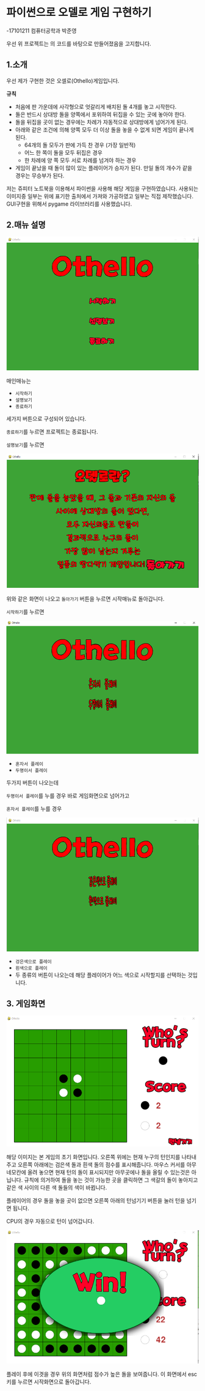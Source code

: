 # **파이썬으로 오델로 게임 구현하기**

-17101211 컴퓨터공학과 박준영



우선 위 프로젝트는 [](https://github.com/Mighty96/Othello)의 코드를 바탕으로 만들어졌음을 고지합니다.



## 1.소개

우선 제가 구현한 것은 오셀로(Othello)게임입니다. 

</u>**규칙**</u>

- 처음에 판 가운데에 사각형으로 엇갈리게 배치된 돌 4개를 놓고 시작한다.
- 돌은 반드시 상대방 돌을 양쪽에서 포위하여 뒤집을 수 있는 곳에 놓아야 한다.
- 돌을 뒤집을 곳이 없는 경우에는 차례가 자동적으로 상대방에게 넘어가게 된다.
- 아래와 같은 조건에 의해 양쪽 모두 더 이상 돌을 놓을 수 없게 되면 게임이 끝나게 된다.
  - 64개의 돌 모두가 판에 가득 찬 경우 (가장 일반적)
  - 어느 한 쪽이 돌을 모두 뒤집은 경우
  - 한 차례에 양 쪽 모두 서로 차례를 넘겨야 하는 경우
- 게임이 끝났을 때 돌이 많이 있는 플레이어가 승자가 된다. 만일 돌의 개수가 같을 경우는 무승부가 된다.



저는 쥬피터 노트북을 이용해서 파이썬을 사용해 해당 게임을 구현하였습니다. 사용되는 이미지중 일부는 위에 표기한 출처에서 가져와 가공하였고 일부는 직접 제작했습니다. GUI구현을 위해서 pygame 라이브러리를 사용했습니다. 



## 2.매뉴 설명

![image](https://github.com/kulord99/Othello/blob/main/Images/markdown/mainmenu.PNG)

매인매뉴는 

- `시작하기`
- `설명보기`
- `종료하기`

세가지 버튼으로 구성되어 있습니다.

`종료하기`를 누르면 프로젝트는 종료됩니다. 

`설명보기`를 누르면 

![image](https://github.com/kulord99/Othello/blob/main/Images/markdown/explain.PNG)

위와 같은 화면이 나오고 `돌아가기` 버튼을 누르면 시작매뉴로 돌아갑니다.

`시작하기`를 누르면

![](https://github.com/kulord99/Othello/blob/main/Images/markdown/player.PNG)

- `혼자서 플레이`
- `두명이서 플레이`

두가지 버튼이 나오는데 

`두명이서 플레이`를 누를 경우 바로 게임화면으로 넘어가고

`혼자서 플레이`를 누를 경우

![](https://github.com/kulord99/Othello/blob/main/Images/markdown/stone.PNG)

- `겅은색으로 플레이`
- `흰색으로 플레이`
- 두 종류의 버튼이 나오는데 해당 플레이어가 어느 색으로 시작할지를 선택하는 것입니다.



## 3. 게임화면



![](https://github.com/kulord99/Othello/blob/main/Images/markdown/game.PNG)

해당 이미지는 본 게임의 초기 화면입니다. 오른쪽 위에는 현재 누구의 턴인지를 나타내주고 오른쪽 아래에는 검은색 돌과  흰색 돌의 점수를 표시해줍니다. 마우스 커서를 아무 네모칸에 올려 놓으면 현재  턴의 돌이 표시되지만  아무곳에나 돌을 올릴 수 있는것은 아닙니다. 규칙에 의거하여 돌을 놓는 것이 가능한 곳을 클릭하면 그 색갈의 돌이 놓아지고 같은 색 사이의 다른 색 돌들의 색이 바뀝니다. 

플레이어의 경우 돌을 놓을 곳이 없으면 오른쪽 아래의 턴넘기기 버튼을 눌러 턴을 넘기면 됩니다.

CPU의 경우 자동으로 턴이 넘어갑니다.

![](https://github.com/kulord99/Othello/blob/main/Images/markdown/win.PNG)

플레이 후에 이겻을 경우 위의 화면처럼 점수가 높은 돌을 보여줍니다. 이 화면에서 esc키를 누르면 시작화면으로 돌아갑니다.
